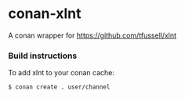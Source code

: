 # conan-xlnt
A conan wrapper for https://github.com/tfussell/xlnt

### Build instructions


To add xlnt to your conan cache:
```sh
$ conan create . user/channel 
```
